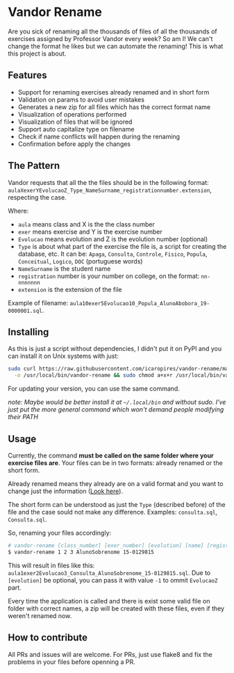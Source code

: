 # Vandor Rename

Are you sick of renaming all the thousands of files of all the thousands of exercises assigned
by Professor Vandor every week? So am I! We can't change the format he likes but we can automate
the renaming! This is what this project is about.

## Features

* Support for renaming exercises already renamed and in short form
* Validation on params to avoid user mistakes
* Generates a new zip for all files which has the correct format name
* Visualization of operations performed
* Visualization of files that will be ignored
* Support auto capitalize type on filename
* Check if name conflicts will happen during the renaming
* Confirmation before apply the changes


## The Pattern

Vandor requests that all the the files should be in the following format:
`aulaXexerYEvolucaoZ_Type_NameSurname_registrationnumber.extension`, respecting the case.

Where:
* `aula` means class and X is the the class number
* `exer` means exercise and Y is the exercise number
* `Evolucao` means evolution and Z is the evolution number (optional)
* `Type` is about what part of the exercise the file is, a script for
creating the database, etc. It can be: `Apaga`, `Consulta`, `Controle`,
`Fisico`, `Popula`, `Conceitual`, `Logico`, `DOC` (portuguese words)
* `NameSurname` is the student name
* `registration` number is your number on college, on the format: `nn-nnnnnnn`
* `extension` is the extension of the file

Example of filename: `aula10exer5Evolucao10_Popula_AlunoAbobora_19-0000001.sql`.

## Installing

As this is just a script without dependencies, I didn't put it on PyPI and you can install it 
on Unix systems with just:

``` bash
sudo curl https://raw.githubusercontent.com/icaropires/vandor-rename/master/vandor-rename.py \
  -o /usr/local/bin/vandor-rename && sudo chmod a+x+r /usr/local/bin/vandor-rename
```

For updating your version, you can use the same command.

*note: Maybe would be better install it at `~/.local/bin` and without sudo. I've just put the
more general command which won't demand people modifying their PATH*

## Usage

Currently, the command **must be called on the same folder where your exercise files are**.
Your files can be in two formats: already renamed or the short form.

Already renamed means they already are on a valid format and you want to change just the
information ([Look here](https://github.com/icaropires/vandor-rename#the-pattern)).

The short form can be understood as just the `Type` (described before) of the file and the
case sould not make any difference. Examples: `consulta.sql`, `Consulta.sql`.

So, renaming your files accordingly:

``` bash
# vandor-rename [class_number] [exer_number] [evolution] [name] [registration_number]
$ vandor-rename 1 2 3 AlunoSobrenome 15-0129815
```

This will result in files like this: `aula1exer2Evolucao3_Consulta_AlunoSobrenome_15-0129815.sql`.
Due to `[evolution]` be optional, you can pass it with value `-1` to ommit `EvolucaoZ` part.

Every time the application is called and there is exist some valid file on folder with correct names,
a zip will be created with these files, even if they weren't renamed now.


## How to contribute

All PRs and issues will are welcome.
For PRs, just use flake8 and fix the problems in your files before openning a PR.
